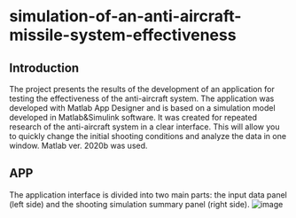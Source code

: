 # simulation-of-an-anti-aircraft-missile-system-effectiveness

## Introduction 
The project presents the results of the development of an application for testing the effectiveness of the anti-aircraft system. The application was developed with Matlab App Designer and is based on a simulation model developed in Matlab&Simulink software. It was created for repeated research of the anti-aircraft system in a clear interface. This will allow you to quickly change the initial shooting conditions and analyze the data in one window. Matlab ver. 2020b was used.

## APP
The application interface is divided into two main parts: the input data panel (left side) and the shooting simulation summary panel (right side).
![image](https://user-images.githubusercontent.com/118617819/211039679-f7e7d5a2-b485-488e-81d7-562e9830672f.png)

#
